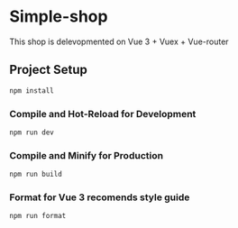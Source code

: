 # Simple-shop
This shop is delevopmented on Vue 3 + Vuex + Vue-router

## Project Setup

```sh
npm install
```

### Compile and Hot-Reload for Development

```sh
npm run dev
```

### Compile and Minify for Production

```sh
npm run build
```

### Format for Vue 3 recomends style guide

```sh
npm run format
```